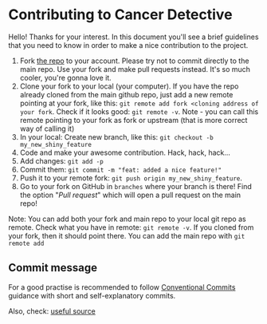 # Contributing to Cancer Detective

Hello! Thanks for your interest. In this document you'll see a brief guidelines that you need to know in order to make
a nice contribution to the project. 

1. Fork [the repo](https://github.com/bbglab/cancer-detective) to your account. Please try not to commit directly to the main repo. Use your fork and make pull requests
instead. It's so much cooler, you're gonna love it.
2. Clone your fork to your local (your computer). If you have the repo already cloned from the main github repo, just add a new remote pointing at your fork, like this: `git remote add fork <cloning address of your fork`. Check if it looks good: `git remote -v`. Note - you can call this remote pointing to your fork as fork or upstream (that is more correct way of calling it)
3. In your local: Create new branch, like this: `git checkout -b my_new_shiny_feature`
4. Code and make your awesome contribution. Hack, hack, hack...
5. Add changes: `git add -p`
6. Commit them: `git commit -m "feat: added a nice feature!"`
7. Push it to your remote fork: `git push origin my_new_shiny_feature`. 
8. Go to your fork on GitHub in `branches` where your branch is there! Find the option
   "_Pull request_" which will open a pull request on the main repo!

Note: You can add both your fork and main repo to your local git repo as remote.
Check what you have in remote: `git remote -v`. If you cloned from your fork, then it should
point there. You can add the main repo with `git remote add`

## Commit message

For a good practise is recommended to follow [Conventional Commits](https://www.conventionalcommits.org/en/v1.0.0/) guidance
with short and self-explanatory commits.

Also, check: [useful source](https://ohshitgit.com/)
